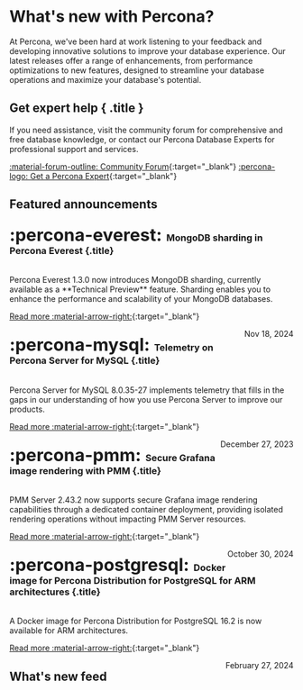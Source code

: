 # What's new with Percona?

At Percona, we've been hard at work listening to your feedback and developing innovative solutions to improve your database experience. Our latest releases offer a range of enhancements, from performance optimizations to new features, designed to streamline your database operations and maximize your database's potential.

<div data-banner markdown>

## Get expert help { .title }

If you need assistance, visit the community forum for comprehensive and free database knowledge, or contact our Percona Database Experts for professional support and services.

<div class="actions" markdown>

[:material-forum-outline: Community Forum](https://forums.percona.com/){:target="_blank"} [:percona-logo: Get a Percona Expert](https://www.percona.com/about/contact){:target="_blank"}
</div></div>

## Featured announcements 

<div data-grid markdown>
<div data-banner="everest" markdown>

### <span style="font-size:1.875em;margin-right:0.125em">:percona-everest:</span> MongoDB sharding in Percona Everest {.title}
<br>
Percona Everest 1.3.0 now introduces MongoDB sharding, currently available as a **Technical Preview** feature. Sharding enables you to enhance the performance and scalability of your MongoDB databases.
<div class="actions" markdown>

[Read more :material-arrow-right:](../blog/posts/Percona%20Everest/sharding-in-percona-everest.md){:target="_blank"}

<span style="float: right;">Nov 18, 2024</span>

</div>
</div>
<div data-banner="mysql" markdown>

### <span style="font-size:1.875em;margin-right:0.125em">:percona-mysql:</span> Telemetry on Percona Server for MySQL {.title}
<br>
Percona Server for MySQL 8.0.35-27 implements telemetry that fills in the gaps in our understanding of how you use Percona Server to improve our products.

<div class="actions" markdown>

[Read more :material-arrow-right:](../blog/posts/MySQL/telemetry-on-percona-server-for-mysql.md){:target="_blank"}

<span style="float: right;">December 27, 2023</span>

</div>
</div>
<div data-banner="pmm" markdown>

### <span style="font-size:1.875em;margin-right:0.125em">:percona-pmm:</span> Secure Grafana image rendering with PMM {.title}
<br>
PMM Server 2.43.2 now supports secure Grafana image rendering capabilities through a dedicated container deployment, providing isolated rendering operations without impacting PMM Server resources.

<div class="actions" markdown>

[Read more :material-arrow-right:](../blog/posts/Percona%20Monitoring%20and%20Management/secure-grafana-image-rendering.md){:target="_blank"}

<span style="float: right;">October 30, 2024</span>

</div>
</div>
<div data-banner="postgresql" markdown>

### <span style="font-size:1.875em;margin-right:0.125em">:percona-postgresql:</span> Docker image for Percona Distribution for PostgreSQL for ARM architectures {.title}
<br>
A Docker image for Percona Distribution for PostgreSQL 16.2 is now available for ARM architectures. 

<div class="actions" markdown>

[Read more :material-arrow-right:](../blog/posts/PostgreSQL/arm-support.md){:target="_blank"}

<span style="float: right;">February 27, 2024</span>

</div>
</div>
</div>

## What's new feed
